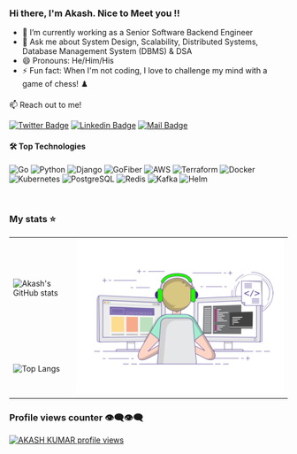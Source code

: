 ### Hi there, I'm Akash. Nice to Meet you !!

- 🔭 I’m currently working as a Senior Software Backend Engineer
- 💬 Ask me about System Design, Scalability, Distributed Systems, Database Management System (DBMS) & DSA
- 😄 Pronouns: He/Him/His
- ⚡ Fun fact: When I'm not coding, I love to challenge my mind with a game of chess! ♟️

:mailbox: Reach out to me!

[![Twitter Badge](https://img.shields.io/badge/-@Akash_Kumar-1ca0f1?style=flat&labelColor=1ca0f1&logo=x&logoColor=white&link=https://twitter.com/ashky_23)](https://twitter.com/ashky_23) 
[![Linkedin Badge](https://img.shields.io/badge/-Akash_Kumar-0e76a8?style=flat&labelColor=0e76a8&logo=linkedin&logoColor=white)](https://www.linkedin.com/in/ashky23/) 
[![Mail Badge](https://img.shields.io/badge/-Akash_Kumar-c0392b?style=flat&labelColor=c0392b&logo=gmail&logoColor=white)](mailto:ashky.236@gmail.com)

#### 🛠️ Top Technologies
![Go](https://img.shields.io/badge/Go-00ADD8?style=for-the-badge&logo=go&logoColor=white&labelColor=black&logoWidth=30&borderRadius=20)
![Python](https://img.shields.io/badge/Python-3776AB?style=for-the-badge&logo=python&logoColor=white&labelColor=black&logoWidth=30&borderRadius=20)
![Django](https://img.shields.io/badge/Django-092E20?style=for-the-badge&logo=django&logoColor=white&labelColor=black&logoWidth=30&borderRadius=20)
![GoFiber](https://img.shields.io/badge/GoFiber-00ADD8?style=for-the-badge&logo=fiber&logoColor=white&labelColor=black&logoWidth=30&borderRadius=20)
![AWS](https://img.shields.io/badge/Amazon%20AWS-232F3E?style=for-the-badge&logo=amazon-aws&logoColor=white&labelColor=black&logoWidth=30&borderRadius=20)
![Terraform](https://img.shields.io/badge/Terraform-623CE4?style=for-the-badge&logo=terraform&logoColor=white&labelColor=black&logoWidth=30&borderRadius=20)
![Docker](https://img.shields.io/badge/Docker-2496ED?style=for-the-badge&logo=docker&logoColor=white&labelColor=black&logoWidth=30&borderRadius=20)
![Kubernetes](https://img.shields.io/badge/Kubernetes-326CE5?style=for-the-badge&logo=kubernetes&logoColor=white&labelColor=black&logoWidth=30&borderRadius=20)
![PostgreSQL](https://img.shields.io/badge/PostgreSQL-336791?style=for-the-badge&logo=postgresql&logoColor=white&labelColor=black&logoWidth=30&borderRadius=20)
![Redis](https://img.shields.io/badge/Redis-DC382D?style=for-the-badge&logo=redis&logoColor=white&labelColor=black&logoWidth=30&borderRadius=20)
![Kafka](https://img.shields.io/badge/Apache%20Kafka-231F20?style=for-the-badge&logo=apache-kafka&logoColor=white&labelColor=black&logoWidth=30&borderRadius=20)
![Helm](https://img.shields.io/badge/Helm-0F1689?style=for-the-badge&logo=helm&logoColor=white&labelColor=black&logoWidth=30&borderRadius=20)


<br/>

### My stats ⭐

<div align="center">
  <table border="0">
    <tr>
      <td colspan="2">
        <img src="https://github-readme-stats.vercel.app/api?username=ashky23&show_icons=true&theme=tokyonight" alt="Akash's GitHub stats" />
      </td>
      <td rowspan="2">
        <img src="https://raw.githubusercontent.com/ashky23/ashky23/main/coding.gif" alt="Coding GIF" />
      </td>
    </tr>
    <tr>
      <td colspan="2">
        <img src="https://github-readme-stats.vercel.app/api/top-langs/?username=ashky23&layout=donut&hide=html,css,makefile,Jupyter%20Notebook&theme=tokyonight" alt="Top Langs" />
      </td>
    </tr>
  </table>
</div>

### Profile views counter 👁️‍🗨️👁️‍🗨️
[![AKASH KUMAR profile views](https://u8views.com/api/v1/github/profiles/33580834/views/day-week-month-total-count.svg)](https://u8views.com/github/ashky23)

[reactplaylist]:https://youtube.com/playlist?list=PLlYbsPJVZjBygXalKUVKkvFyHQ1NifIiW&si=pj2Rfx3ztZjb_c1P
[graphqllist]: https://youtube.com/playlist?list=PLlYbsPJVZjByzzOLWl2n15n0uQ7m8loEh&si=0NXO3LQENlDOOqdK




